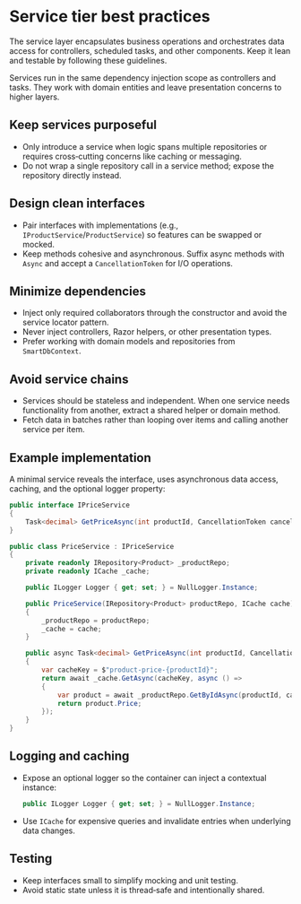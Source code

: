 # Service tier best practices

The service layer encapsulates business operations and orchestrates data access for controllers, scheduled tasks, and other components. Keep it lean and testable by following these guidelines.

Services run in the same dependency injection scope as controllers and tasks. They work with domain entities and leave presentation concerns to higher layers.

## Keep services purposeful

* Only introduce a service when logic spans multiple repositories or requires cross‑cutting concerns like caching or messaging.
* Do not wrap a single repository call in a service method; expose the repository directly instead.

## Design clean interfaces

* Pair interfaces with implementations (e.g., `IProductService`/`ProductService`) so features can be swapped or mocked.
* Keep methods cohesive and asynchronous. Suffix async methods with `Async` and accept a `CancellationToken` for I/O operations.

## Minimize dependencies

* Inject only required collaborators through the constructor and avoid the service locator pattern.
* Never inject controllers, Razor helpers, or other presentation types.
* Prefer working with domain models and repositories from `SmartDbContext`.

## Avoid service chains

* Services should be stateless and independent. When one service needs functionality from another, extract a shared helper or domain method.
* Fetch data in batches rather than looping over items and calling another service per item.

## Example implementation

A minimal service reveals the interface, uses asynchronous data access, caching, and the optional logger property:

```csharp
public interface IPriceService
{
    Task<decimal> GetPriceAsync(int productId, CancellationToken cancelToken = default);
}

public class PriceService : IPriceService
{
    private readonly IRepository<Product> _productRepo;
    private readonly ICache _cache;

    public ILogger Logger { get; set; } = NullLogger.Instance;

    public PriceService(IRepository<Product> productRepo, ICache cache)
    {
        _productRepo = productRepo;
        _cache = cache;
    }

    public async Task<decimal> GetPriceAsync(int productId, CancellationToken cancelToken = default)
    {
        var cacheKey = $"product-price-{productId}";
        return await _cache.GetAsync(cacheKey, async () =>
        {
            var product = await _productRepo.GetByIdAsync(productId, cancelToken);
            return product.Price;
        });
    }
}
```

## Logging and caching

*   Expose an optional logger so the container can inject a contextual instance:

    ```csharp
    public ILogger Logger { get; set; } = NullLogger.Instance;
    ```
* Use `ICache` for expensive queries and invalidate entries when underlying data changes.

## Testing

* Keep interfaces small to simplify mocking and unit testing.
* Avoid static state unless it is thread‑safe and intentionally shared.
